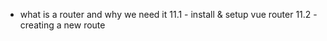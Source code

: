 - what is a router and why we need it
11.1 - install & setup vue router
11.2 - creating a new route
